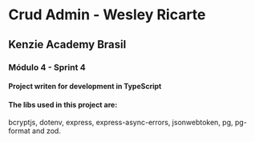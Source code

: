 # Crud Admin - Wesley Ricarte

## Kenzie Academy Brasil

### Módulo 4 - Sprint 4

#### Project writen for development in TypeScript

#### The libs used in this project are:

bcryptjs, dotenv, express, express-async-errors, jsonwebtoken, pg, pg-format and zod.